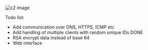 ![c2 image](https://i.imgur.com/x6sQ3Dd.png)

Todo list:
- Add communication over DNS, HTTPS, ICMP etc
- Add handling of multiple clients with random unique IDs DONE
- RSA encrypt data instead of base 64
- Web interface
